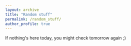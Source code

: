 ```yaml
---
layout: archive
title: "Random stuff"
permalink: /random_stuff/
author_profile: true
---
```


If nothing's here today, you might check tomorrow again ;)
